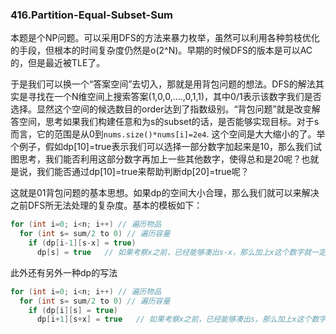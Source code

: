 ### 416.Partition-Equal-Subset-Sum

本题是个NP问题。可以采用DFS的方法来暴力枚举，虽然可以利用各种剪枝优化的手段，但根本的时间复杂度仍然是o(2^N)。早期的时候DFS的版本是可以AC的，但是最近被TLE了。

于是我们可以换一个“答案空间”去切入，那就是用背包问题的想法。DFS的解法其实是寻找在一个N维空间上搜索答案(1,0,0,....,0,1,1)，其中0/1表示该数字我们是否选择。显然这个空间的候选数目的order达到了指数级别。“背包问题”就是改变解答空间，思考如果我们构建任意和为s的subset的话，是否能够实现目标。对于s而言，它的范围是从0到`nums.size()*nums[i]=2e4`. 这个空间是大大缩小的了。举个例子，假如dp[10]=true表示我们可以选择一部分数字加起来是10，那么我们试图思考，我们能否利用这部分数字再加上一些其他数字，使得总和是20呢？也就是说，我们能否通过dp[10]=true来帮助判断dp[20]=true呢？

这就是01背包问题的基本思想。如果dp的空间大小合理，那么我们就可以来解决之前DFS所无法处理的复杂度。基本的模板如下：
```cpp
for (int i=0; i<n; i++) // 遍历物品
  for (int s= sum/2 to 0) // 遍历容量
    if (dp[i-1][s-x] = true)
      dp[s] = true   // 如果考察x之前，已经能够凑出s-x，那么加上x这个数字就一定能凑出和为x的subset。
``` 

此外还有另外一种dp的写法
```cpp
for (int i=0; i<n; i++) // 遍历物品
  for (int s= sum/2 to 0) // 遍历容量
    if (dp[i][s] = true)
      dp[i+1][s+x] = true   // 如果考察x之前，已经能够凑出s，那么加上x这个数字就一定能凑出和为s+x的subset。
``` 

